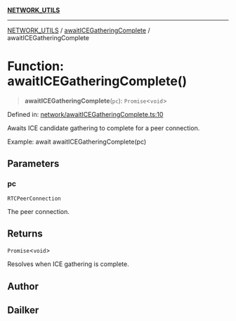 [**NETWORK_UTILS**](../../README.md)

***

[NETWORK_UTILS](../../README.md) / [awaitICEGatheringComplete](../README.md) / awaitICEGatheringComplete

# Function: awaitICEGatheringComplete()

> **awaitICEGatheringComplete**(`pc`): `Promise`\<`void`\>

Defined in: [network/awaitICEGatheringComplete.ts:10](https://github.com/dailker/everyutil-js/blob/b3e269da55b7d96c15eb37e98c5c4f6b94f05f6f/src/network/awaitICEGatheringComplete.ts#L10)

Awaits ICE candidate gathering to complete for a peer connection.

Example: await awaitICEGatheringComplete(pc)

## Parameters

### pc

`RTCPeerConnection`

The peer connection.

## Returns

`Promise`\<`void`\>

Resolves when ICE gathering is complete.

## Author

## Dailker
